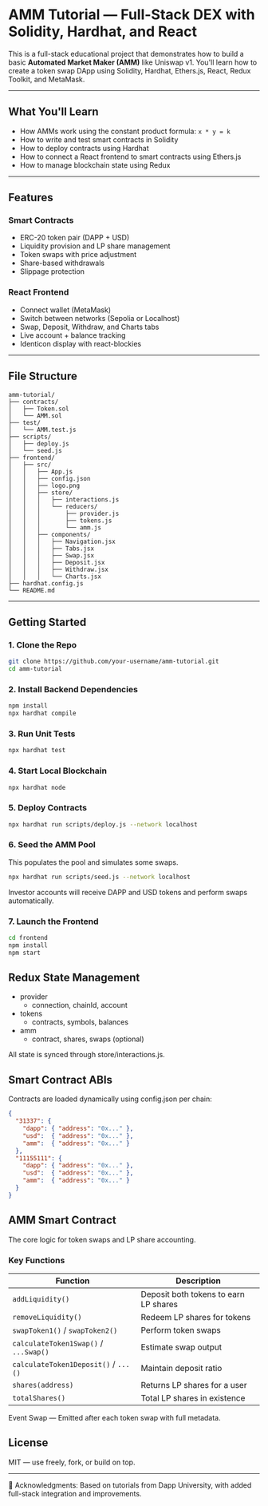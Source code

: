 # AMM Tutorial — Full-Stack DEX with Solidity, Hardhat, and React

This is a full-stack educational project that demonstrates how to build a basic **Automated Market Maker (AMM)** like Uniswap v1. You'll learn how to create a token swap DApp using Solidity, Hardhat, Ethers.js, React, Redux Toolkit, and MetaMask.

---

## What You'll Learn

- How AMMs work using the constant product formula: `x * y = k`
- How to write and test smart contracts in Solidity
- How to deploy contracts using Hardhat
- How to connect a React frontend to smart contracts using Ethers.js
- How to manage blockchain state using Redux

---

## Features

### Smart Contracts
- ERC-20 token pair (DAPP + USD)
- Liquidity provision and LP share management
- Token swaps with price adjustment
- Share-based withdrawals
- Slippage protection

### React Frontend
- Connect wallet (MetaMask)
- Switch between networks (Sepolia or Localhost)
- Swap, Deposit, Withdraw, and Charts tabs
- Live account + balance tracking
- Identicon display with react-blockies

---

## File Structure

``` plaintext
amm-tutorial/
├── contracts/
│   ├── Token.sol
│   └── AMM.sol
├── test/
│   └── AMM.test.js
├── scripts/
│   ├── deploy.js
│   └── seed.js
├── frontend/
│   ├── src/
│   │   ├── App.js
│   │   ├── config.json
│   │   ├── logo.png
│   │   ├── store/
│   │   │   ├── interactions.js
│   │   │   └── reducers/
│   │   │       ├── provider.js
│   │   │       ├── tokens.js
│   │   │       └── amm.js
│   │   ├── components/
│   │   │   ├── Navigation.jsx
│   │   │   ├── Tabs.jsx
│   │   │   ├── Swap.jsx
│   │   │   ├── Deposit.jsx
│   │   │   ├── Withdraw.jsx
│   │   │   └── Charts.jsx
├── hardhat.config.js
└── README.md
```
---

## Getting Started

### 1. Clone the Repo
```bash
git clone https://github.com/your-username/amm-tutorial.git
cd amm-tutorial
```
### 2. Install Backend Dependencies
```bash
npm install
npx hardhat compile
```

### 3.  Run Unit Tests
```bash
npx hardhat test
```

### 4. Start Local Blockchain
```bash
npx hardhat node
```

### 5. Deploy Contracts
```bash
npx hardhat run scripts/deploy.js --network localhost
```

### 6. Seed the AMM Pool
This populates the pool and simulates some swaps.
```bash
npx hardhat run scripts/seed.js --network localhost
```
Investor accounts will receive DAPP and USD tokens and perform swaps automatically.

### 7. Launch the Frontend
```bash
cd frontend
npm install
npm start
```

## Redux State Management
- provider
  - connection, chainId, account
- tokens
  - contracts, symbols, balances
- amm
  - contract, shares, swaps (optional)

All state is synced through store/interactions.js.

## Smart Contract ABIs
Contracts are loaded dynamically using config.json per chain:
```json
{
  "31337": {
    "dapp": { "address": "0x..." },
    "usd":  { "address": "0x..." },
    "amm":  { "address": "0x..." }
  },
  "11155111": {
    "dapp": { "address": "0x..." },
    "usd":  { "address": "0x..." },
    "amm":  { "address": "0x..." }
  }
}
```

## AMM Smart Contract
The core logic for token swaps and LP share accounting.

### Key Functions

| Function                             | Description                                 |
|--------------------------------------|---------------------------------------------|
| `addLiquidity()`                     | Deposit both tokens to earn LP shares       |
| `removeLiquidity()`                  | Redeem LP shares for tokens                 |
| `swapToken1()` / `swapToken2()`      | Perform token swaps                         |
| `calculateToken1Swap()` / `...Swap()`| Estimate swap output                        |
| `calculateToken1Deposit()` / `...()` | Maintain deposit ratio                      |
| `shares(address)`                    | Returns LP shares for a user                |
| `totalShares()`                      | Total LP shares in existence                |

Event
Swap — Emitted after each token swap with full metadata.


## License
MIT — use freely, fork, or build on top.

---

🙏 Acknowledgments:
Based on tutorials from Dapp University, with added full-stack integration and improvements.




